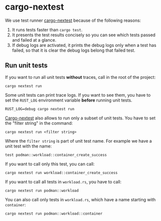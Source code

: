 # cargo-nextest

We use test runner [cargo-nextest](https://nexte.st/index.html) because of the following reasons:

1. It runs tests faster than `cargo test`.
2. It presents the test results concisely so you can see which tests passed and failed at a glance.
3. If debug logs are activated, it prints the debug logs only when a test has failed, so that it is clear the debug logs belong that failed test.

## Run unit tests

If you want to run all unit tests **without** traces, call in the root of the project:

```shell
cargo nextest run
```

Some unit tests can print trace logs.
If you want to see them, you have to set the `RUST_LOG` environment variable **before** running unit tests.

```shell
RUST_LOG=debug cargo nextest run
```

[Cargo-nextest](https://nexte.st/index.html) also allows to run only a subset of unit tests.
You have to set the "filter string" in the command:

```shell
cargo nextest run <filter string>
```

Where the `filter string` is part of unit test name. For example we have a unit test with the name:

```shell
test podman::workload::container_create_success
```

If you want to call only this test, you can call:

```shell
cargo nextest run workload::container_create_success
```

If you want to call all tests in `workload.rs`, you have to call:

```shell
cargo nextest run podman::workload
```

You can also call only tests in `workload.rs`, which have a name starting with `container`:

```shell
cargo nextest run podman::workload::container
```
